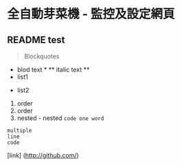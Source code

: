 # 全自動芽菜機 - 監控及設定網頁

## README test

> Blockquotes

* blod text *
** italic text **
* list1
- list2
1. order
2. order
  1. nested
    - nested
` code one word `
```
multiple
line
code
```
[link] (http://github.com/)